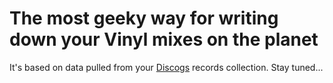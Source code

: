 # The most geeky way for writing down your Vinyl mixes on the planet

It's based on data pulled from your [Discogs](https://www.discogs.com) records collection. Stay tuned...
